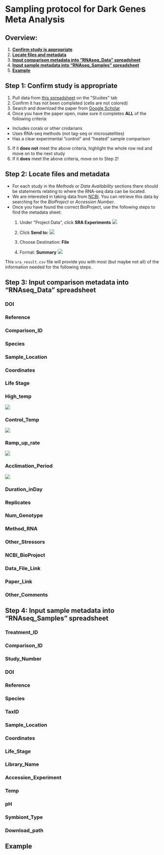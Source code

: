 # Sampling protocol for Dark Genes Meta Analysis

## Overview:
1. [**Confirm study is appropriate**](#confirm)
2. [**Locate files and metadata**](#locate)
3. [**Input comparison metadata into “RNAseq_Data” spreadsheet**](#data)
4. [**Input sample metadata into “RNAseq_Samples” spreadsheet**](#samples)
5. [**Example**](#example)  

## <a name="confirm"></a> Step 1: Confirm study is appropriate

1. Pull data from [this spreadsheet](https://docs.google.com/spreadsheets/d/1ScX6AoRWQlxoszbX36I-pMBD5XGWKrxVqukirGzGOcI/edit#gid=0) on the "Studies" tab
2. Confirm it has not been completed (cells are not colored)
3. Search and download the paper from [Google Scholar](https://scholar.google.com/)
4. Once you have the paper open, make sure it completes **ALL** of the following criteria:
  * Includes corals or other cnidarians
  * Uses RNA-seq methods (not tag-seq or microsatellites)
  * Has a clear experimental “control” and “heated” sample comparison
5. If it **does not** meet the above criteria, highlight the whole row red and move on to the next study
6. If it **does** meet the above criteria, move on to Step 2!

## <a name="locate"></a> Step 2: Locate files and metadata

* For each study in the *Methods* or *Data Availability* sections there should be statements relating to where the RNA-seq data can be located.
* We are interested in taking data from [NCBI](https://www.ncbi.nlm.nih.gov/). You can retrieve this data by searching for the *BioProject* or *Accession Number*.
* Once you have found the correct BioProject, use the following steps to find the metadata sheet:
  1. Under "Project Data", click **SRA Experiments**
![ ](https://github.com/kevinhwong1/DarkGenes_MetaAnalysis/blob/main/images/BioProject_Example.png)

  2. Click **Send to:**
  ![ ](https://github.com/kevinhwong1/DarkGenes_MetaAnalysis/blob/main/images/SRA_Example.png)

  3. Choose Destination: **File**
  4. Format: **Summary**
![ ](https://github.com/kevinhwong1/DarkGenes_MetaAnalysis/blob/main/images/Summary_Example.png)


This `sra_result.csv` file will provide you with most (but maybe not all) of the information needed for the following steps.


## <a name="data"></a> Step 3: Input comparison metadata into “RNAseq_Data” spreadsheet


### DOI


### Reference


### Comparison_ID


### Species
### Sample_Location
### Coordinates
### Life Stage
### High_temp
![ ](https://github.com/kevinhwong1/DarkGenes_MetaAnalysis/blob/main/images/High_temp_Example.png)

### Control_Temp
![ ](https://github.com/kevinhwong1/DarkGenes_MetaAnalysis/blob/main/images/Control_Example.png)

### Ramp_up_rate
![ ](https://github.com/kevinhwong1/DarkGenes_MetaAnalysis/blob/main/images/Ramp_Example.png)

### Acclimation_Period
![ ](https://github.com/kevinhwong1/DarkGenes_MetaAnalysis/blob/main/images/Acclimation_Example.png)



### Duration_inDay
### Replicates
### Num_Genotype
### Method_RNA
### Other_Stressors
### NCBI_BioProject
### Data_File_Link
### Paper_Link
### Other_Comments

## <a name="samples"></a> Step 4: Input sample metadata into “RNAseq_Samples” spreadsheet


### Treatment_ID
### Comparison_ID
### Study_Number
### DOI
### Reference
### Species
### TaxID
### Sample_Location
### Coordinates
### Life_Stage
### Library_Name
### Accession_Experiment
### Temp
### pH
### Symbiont_Type
### Download_path

## <a name="example"></a> Example

